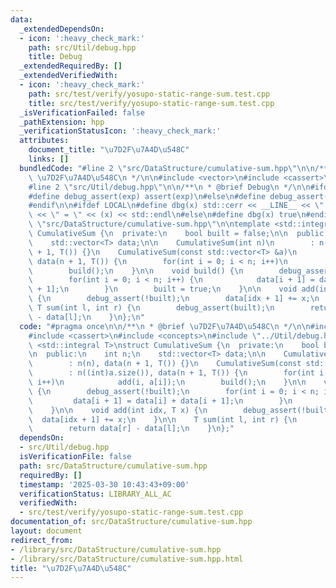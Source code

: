 ```yaml
---
data:
  _extendedDependsOn:
  - icon: ':heavy_check_mark:'
    path: src/Util/debug.hpp
    title: Debug
  _extendedRequiredBy: []
  _extendedVerifiedWith:
  - icon: ':heavy_check_mark:'
    path: src/test/verify/yosupo-static-range-sum.test.cpp
    title: src/test/verify/yosupo-static-range-sum.test.cpp
  _isVerificationFailed: false
  _pathExtension: hpp
  _verificationStatusIcon: ':heavy_check_mark:'
  attributes:
    document_title: "\u7D2F\u7A4D\u548C"
    links: []
  bundledCode: "#line 2 \"src/DataStructure/cumulative-sum.hpp\"\n\n/**\n * @brief\
    \ \u7D2F\u7A4D\u548C\n */\n\n#include <vector>\n#include <cassert>\n#include <concepts>\n\
    #line 2 \"src/Util/debug.hpp\"\n\n/**\n * @brief Debug\n */\n\n#ifdef LOCAL\n\
    #define debug_assert(exp) assert(exp)\n#else\n#define debug_assert(exp) true\n\
    #endif\n\n#ifdef LOCAL\n#define dbg(x) std::cerr << __LINE__ << \" : \" << #x\
    \ << \" = \" << (x) << std::endl\n#else\n#define dbg(x) true\n#endif\n#line 11\
    \ \"src/DataStructure/cumulative-sum.hpp\"\n\ntemplate <std::integral T>\nstruct\
    \ CumulativeSum {\n  private:\n    bool built = false;\n\n  public:\n    int n;\n\
    \    std::vector<T> data;\n\n    CumulativeSum(int n)\n        : n(n), data(n\
    \ + 1, T()) {}\n    CumulativeSum(const std::vector<T> &a)\n        : n((int)a.size()),\
    \ data(n + 1, T()) {\n        for(int i = 0; i < n; i++)\n            add(i, a[i]);\n\
    \        build();\n    }\n\n    void build() {\n        debug_assert(!built);\n\
    \        for(int i = 0; i < n; i++) {\n            data[i + 1] = data[i] + data[i\
    \ + 1];\n        }\n        built = true;\n    }\n\n    void add(int idx, T x)\
    \ {\n        debug_assert(!built);\n        data[idx + 1] += x;\n    }\n\n   \
    \ T sum(int l, int r) {\n        debug_assert(built);\n        return data[r]\
    \ - data[l];\n    }\n};\n"
  code: "#pragma once\n\n/**\n * @brief \u7D2F\u7A4D\u548C\n */\n\n#include <vector>\n\
    #include <cassert>\n#include <concepts>\n#include \"../Util/debug.hpp\"\n\ntemplate\
    \ <std::integral T>\nstruct CumulativeSum {\n  private:\n    bool built = false;\n\
    \n  public:\n    int n;\n    std::vector<T> data;\n\n    CumulativeSum(int n)\n\
    \        : n(n), data(n + 1, T()) {}\n    CumulativeSum(const std::vector<T> &a)\n\
    \        : n((int)a.size()), data(n + 1, T()) {\n        for(int i = 0; i < n;\
    \ i++)\n            add(i, a[i]);\n        build();\n    }\n\n    void build()\
    \ {\n        debug_assert(!built);\n        for(int i = 0; i < n; i++) {\n   \
    \         data[i + 1] = data[i] + data[i + 1];\n        }\n        built = true;\n\
    \    }\n\n    void add(int idx, T x) {\n        debug_assert(!built);\n      \
    \  data[idx + 1] += x;\n    }\n\n    T sum(int l, int r) {\n        debug_assert(built);\n\
    \        return data[r] - data[l];\n    }\n};"
  dependsOn:
  - src/Util/debug.hpp
  isVerificationFile: false
  path: src/DataStructure/cumulative-sum.hpp
  requiredBy: []
  timestamp: '2025-03-30 10:43:43+09:00'
  verificationStatus: LIBRARY_ALL_AC
  verifiedWith:
  - src/test/verify/yosupo-static-range-sum.test.cpp
documentation_of: src/DataStructure/cumulative-sum.hpp
layout: document
redirect_from:
- /library/src/DataStructure/cumulative-sum.hpp
- /library/src/DataStructure/cumulative-sum.hpp.html
title: "\u7D2F\u7A4D\u548C"
---
```

